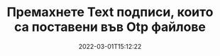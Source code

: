 ---
############################# Static ############################
layout: "auto-gen-signature"
date: 2022-03-01T15:12:22
draft: false
operation: Delete
signaturetype: Text
fileformat: Otp
productName: Java
lang: bg
productCode: java
otherformats: pdf doc docx docm dot dotm dotx odt ott rtf xls xlsx xlsm xlsb csv ods ots xltx xltm ppt pptx pps ppsx odp otp potx potm pptm ppsm
breadcrumb: Put Text signature on Otp for Java

############################# Head ############################
head_title: "Изтрийте Text подписи от Otp файлове чрез Java"
head_description: "Изтриването на конкретни Text подписи от подписани Otp документи може да се извърши лесно с кратък Java код."

############################# Header ############################
title: "Премахнете Text подписи, които са поставени във Otp файлове"
description: "Изтрийте различни подписи Text от Otp документи. Премахването на подписи Text изисква прост код Java."
bg_image: "https://cms.admin.containerize.com/templates/aspose/App_Themes/V3/images/bg/header1.png"
bg_overlay: false
button:
    enable: true

############################# SubMenu ############################
submenu:
    enable: true

    left:
        img_alt: "GroupDocs.Signature for Java"
        image: "https://cms.admin.containerize.com/templates/groupdocs/images/product-logos/90x90-noborder/groupdocs-signature-java.png"
        product: "GroupDocs.Signature"
        platform: "Java"



############################# About ############################
about:
    enable: true
    title: "Получете информация за функциите на API на GroupDocs.Signature for Java"
    content: |
        [GroupDocs.Signature for Java](https://products.groupdocs.com/signature/java/) API предоставя много начини за обработка на вашите документи с помощта на електронни подписи. Налични са цифрови подписи като текстове, изображения, цифрови сертификати, баркодове, QR-кодове, печати или метаданни. Клиентите имат възможност да добавят, изтриват, актуализират, проверяват или търсят цифрови подписи в PDF файлове, документи на MS Word, работни книги на MS Excel, презентации на MS PowerPoint, файлове на Adobe Photoshop и различни формати на изображения. Предоставени са голям брой полезни функции и настройки.
    

############################# Steps ############################
steps:
    enable: true
    title_left: "Как да премахнете подписи Text от вашия Otp документ"
    content_left: |
        [GroupDocs.Signature for Java](https://products.groupdocs.com/signature/java/) предоставя полезна функция за изчистване на Otp документи от Text подписи с няколко реда код.
        
        * Първо, инстанцирайте пътя за преминаване на обект на подпис към вашия документ като параметър на конструктора.
        * След това създайте подходящ обект за подпис и настройте неговия уникален идентификатор.
        * След това извикайте метода Delete, предавайки обект на подпис, който трябва да бъде изтрит.
        * И накрая, обработете резултатите от операцията.

    title_right: "Системни изисквания"
    content_right: |
        GroupDocs.Signature for Java се поддържат от всички основни платформи и операционни системи. Преди да изпълните кода по-долу, моля, уверете се, че имате следните предпоставки, инсталирани на вашата система.

        * Операционни системи: Microsoft Windows, Linux, MacOS
        * Среди за разработка: NetBeans, Intellij IDEA, Eclipse, etc.
        * Java runtime: J2SE 6.0 and above
        * Изтеглете най-новата версия на GroupDocs.Signature for Java от [Maven](https://repository.groupdocs.com/webapp/#/artifacts/browse/tree/General/repo/com/groupdocs/groupdocs-signature)
         
    code: |
        ```java    
                
        // Set up input Otp file
        String filePath = "input.otp";
        // Set up output file
        String outputFilePath = "output.otp";

        // Instantiate Signature for input file
        Signature signature = new Signature(filePath);

        // Id of signature which is supposed to be deleted
        // such Id may be obtained as result of search operation
        String id = "ff988ab1-7403-4c8d-8db7-f2a56b9f8530";

        // provide signature features to delete
        TextSignature signatureToDelete = new TextSignature(id);

        // delete signature
        Boolean deleteResult = signature.delete(outputFilePath, signatureToDelete);

        // process deletion result
        if (deleteResult)
        {
                System.out.println("Signature was deleted successfully!");
        }
        ```

############################# Demos ############################
demos:
    enable: true
    title: "Подписване с Text подписи Демо на живо"
    content: |
       Добавете различни електронни подписи към файла Otp точно сега, като посетите уебсайта [GroupDocs.Signature App](https://products.groupdocs.app/signature/family).          

############################# More Formats ############################
more_formats:
    enable: true
    title: "Изтрийте вашите Text подписи с Java"
    content: |
        "Изтриване на електронни подписи, които са добавени към различни формати на документи. Премахнете подписите бързо без допълнителен код."
    format: 
       
       
back_to_top:
    enable: true
---
